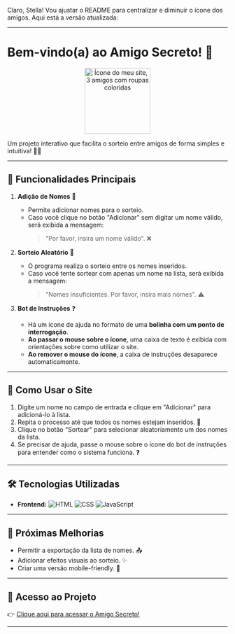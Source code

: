 Claro, Stella! Vou ajustar o README para centralizar e diminuir o ícone dos amigos. Aqui está a versão atualizada:

---

#  Bem-vindo(a) ao Amigo Secreto! 🎉

<div align="center">
  <img src="https://github.com/user-attachments/assets/04b0bfa5-9a0d-49db-a2c7-f1933e00498c" alt="Ícone do meu site, 3 amigos com roupas coloridas" width="150">
</div>

Um projeto interativo que facilita o sorteio entre amigos de forma simples e intuitiva! 🎁✨

---

## 🚀 Funcionalidades Principais

1. **Adição de Nomes** 📝
   - Permite adicionar nomes para o sorteio.
   - Caso você clique no botão "Adicionar" sem digitar um nome válido, será exibida a mensagem:
     > "Por favor, insira um nome válido". ❌

2. **Sorteio Aleatório** 🎲
   - O programa realiza o sorteio entre os nomes inseridos.
   - Caso você tente sortear com apenas um nome na lista, será exibida a mensagem:
     > "Nomes insuficientes. Por favor, insira mais nomes". ⚠️

3. **Bot de Instruções** ❓
   - Há um ícone de ajuda no formato de uma **bolinha com um ponto de interrogação**.
   - **Ao passar o mouse sobre o ícone**, uma caixa de texto é exibida com orientações sobre como utilizar o site.
   - **Ao remover o mouse do ícone**, a caixa de instruções desaparece automaticamente.

---

## 📌 Como Usar o Site

1. Digite um nome no campo de entrada e clique em "Adicionar" para adicioná-lo à lista. 
2. Repita o processo até que todos os nomes estejam inseridos. 🔄
3. Clique no botão "Sortear" para selecionar aleatoriamente um dos nomes da lista. 
4. Se precisar de ajuda, passe o mouse sobre o ícone do bot de instruções para entender como o sistema funciona. ❓

---

## 🛠️ Tecnologias Utilizadas

- **Frontend:** 
  ![HTML](https://img.shields.io/badge/HTML5-E34F26?style=flat&logo=html5&logoColor=white)
  ![CSS](https://img.shields.io/badge/CSS3-1572B6?style=flat&logo=css3&logoColor=white)
  ![JavaScript](https://img.shields.io/badge/JavaScript-F7DF1E?style=flat&logo=javascript&logoColor=black)

---

## 🚧 Próximas Melhorias

- Permitir a exportação da lista de nomes. 📤
- Adicionar efeitos visuais ao sorteio. ✨
- Criar uma versão mobile-friendly. 📱

---

## 🔗 Acesso ao Projeto

👉 [Clique aqui para acessar o Amigo Secreto!](https://stellag2003.github.io/AmigoSecreto/)

---

